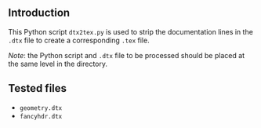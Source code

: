 ## Introduction

This Python script `dtx2tex.py` is used to strip the documentation
lines in the `.dtx` file to create a corresponding `.tex` file.

*Note*: the Python script and `.dtx` file to be processed should be placed at the same level in the directory.

## Tested files

+ `geometry.dtx` 
+ `fancyhdr.dtx`
